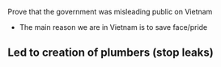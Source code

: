
Prove that the government was misleading public on Vietnam
- The main reason we are in Vietnam is to save face/pride

Led to creation of plumbers (stop leaks)
- 

